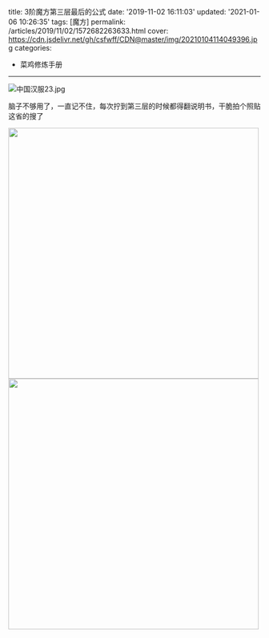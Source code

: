 title: 3阶魔方第三层最后的公式
date: '2019-11-02 16:11:03'
updated: '2021-01-06 10:26:35'
tags: [魔方]
permalink: /articles/2019/11/02/1572682263633.html
cover: https://cdn.jsdelivr.net/gh/csfwff/CDN@master/img/20210104114049396.jpg
categories: 
- 菜鸡修炼手册

---
![中国汉服23.jpg](https://cdn.jsdelivr.net/gh/csfwff/CDN@master/img/20210104114049396.jpg)

脑子不够用了，一直记不住，每次拧到第三层的时候都得翻说明书，干脆拍个照贴这省的搜了

<img src=https://cdn.jsdelivr.net/gh/csfwff/CDN@master/img/xJg_IMG20191102160414-64e4f5ae.jpg style="width: 500px;">


<img src=https://cdn.jsdelivr.net/gh/csfwff/CDN@master/img/r6L_IMG20191102160335-49fef537.jpg style="width: 500px;">


